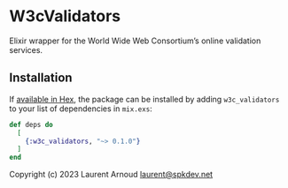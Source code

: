 # W3cValidators

Elixir wrapper for the World Wide Web Consortium’s online validation services.

## Installation

If [available in Hex](https://hex.pm/docs/publish), the package can be installed
by adding `w3c_validators` to your list of dependencies in `mix.exs`:

```elixir
def deps do
  [
    {:w3c_validators, "~> 0.1.0"}
  ]
end
```

Copyright (c) 2023 Laurent Arnoud <laurent@spkdev.net>
